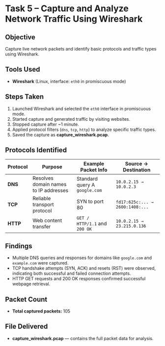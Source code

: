 
# Task 5 – Capture and Analyze Network Traffic Using Wireshark

## Objective
Capture live network packets and identify basic protocols and traffic types using Wireshark.

## Tools Used
- **Wireshark** (Linux, interface: `eth0` in promiscuous mode)

## Steps Taken
1. Launched Wireshark and selected the `eth0` interface in promiscuous mode.
2. Started capture and generated traffic by visiting websites.
3. Stopped capture after ~1 minute.
4. Applied protocol filters (`dns`, `tcp`, `http`) to analyze specific traffic types.
5. Saved the capture as **capture_wireshark.pcap**.

## Protocols Identified

| Protocol | Purpose | Example Packet Info | Source → Destination |
|----------|---------|---------------------|----------------------|
| **DNS**  | Resolves domain names to IP addresses | Standard query A `google.com` | `10.0.2.15 → 10.0.2.3` |
| **TCP**  | Reliable transport protocol | SYN to port 80 | `fd17:625c:... → 2600:1408:...` |
| **HTTP** | Web content transfer | `GET / HTTP/1.1` and `200 OK` | `10.0.2.15 → 23.215.0.136` |

## Findings
- Multiple DNS queries and responses for domains like `google.com` and `example.com` were captured.
- TCP handshake attempts (SYN, ACK) and resets (RST) were observed, indicating both successful and failed connection attempts.
- HTTP GET requests and 200 OK responses confirmed successful webpage retrieval.

## Packet Count
- **Total captured packets:** 105

## File Delivered
- **capture_wireshark.pcap** — contains the full packet data for analysis.
